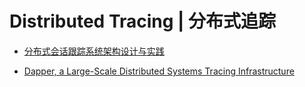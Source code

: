 # Distributed Tracing | 分布式追踪

- [分布式会话跟踪系统架构设计与实践](http://www.tuicool.com/articles/Az6FRz)

- [Dapper, a Large-Scale Distributed Systems Tracing Infrastructure](https://research.google.com/pubs/pub36356.html)
